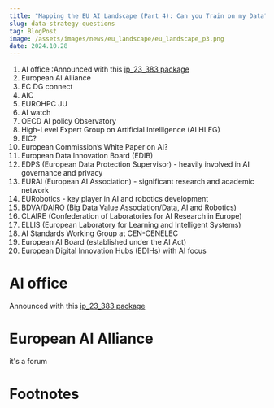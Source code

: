 ```yaml
---
title: "Mapping the EU AI Landscape (Part 4): Can you Train on my Data?"
slug: data-strategy-questions
tag: BlogPost
image: /assets/images/news/eu_landscape/eu_landscape_p3.png
date: 2024.10.28
---
```


1. AI office :Announced with this [ip_23_383 package](https://ec.europa.eu/commission/presscorner/detail/en/ip_24_383)
2. European AI Alliance
3. EC DG connect
4. AIC
5. EUROHPC JU
6. AI watch 
7. OECD AI policy Observatory
8. High-Level Expert Group on Artificial Intelligence (AI HLEG)
9. EIC?
10. European Commission’s White Paper on AI?
11. European Data Innovation Board (EDIB)
12. EDPS (European Data Protection Supervisor) - heavily involved in AI governance and privacy
13. EURAI (European AI Association) - significant research and academic network
14. EURobotics - key player in AI and robotics development
15. BDVA/DAIRO (Big Data Value Association/Data, AI and Robotics)
16. CLAIRE (Confederation of Laboratories for AI Research in Europe)
17. ELLIS (European Laboratory for Learning and Intelligent Systems)
18. AI Standards Working Group at CEN-CENELEC
19. European AI Board (established under the AI Act)
20. European Digital Innovation Hubs (EDIHs) with AI focus




# AI office
Announced with this [ip_23_383 package](https://ec.europa.eu/commission/presscorner/detail/en/ip_24_383)


# European AI Alliance

it's a forum

# Footnotes
